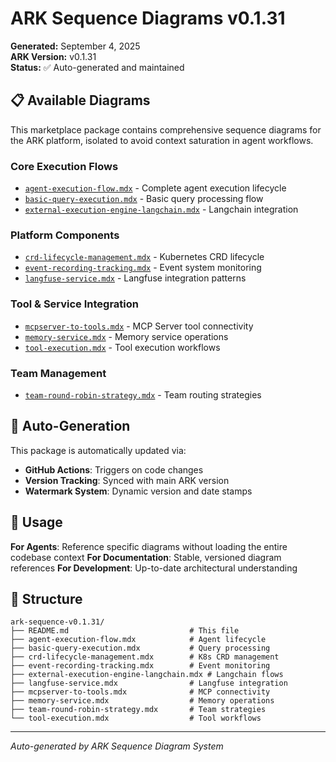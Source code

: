 # ARK Sequence Diagrams v0.1.31

**Generated:** September 4, 2025  
**ARK Version:** v0.1.31  
**Status:** ✅ Auto-generated and maintained

## 📋 Available Diagrams

This marketplace package contains comprehensive sequence diagrams for the ARK platform, isolated to avoid context saturation in agent workflows.

### Core Execution Flows
- [`agent-execution-flow.mdx`](./agent-execution-flow.mdx) - Complete agent execution lifecycle
- [`basic-query-execution.mdx`](./basic-query-execution.mdx) - Basic query processing flow
- [`external-execution-engine-langchain.mdx`](./external-execution-engine-langchain.mdx) - Langchain integration

### Platform Components  
- [`crd-lifecycle-management.mdx`](./crd-lifecycle-management.mdx) - Kubernetes CRD lifecycle
- [`event-recording-tracking.mdx`](./event-recording-tracking.mdx) - Event system monitoring
- [`langfuse-service.mdx`](./langfuse-service.mdx) - Langfuse integration patterns

### Tool & Service Integration
- [`mcpserver-to-tools.mdx`](./mcpserver-to-tools.mdx) - MCP Server tool connectivity
- [`memory-service.mdx`](./memory-service.mdx) - Memory service operations
- [`tool-execution.mdx`](./tool-execution.mdx) - Tool execution workflows

### Team Management
- [`team-round-robin-strategy.mdx`](./team-round-robin-strategy.mdx) - Team routing strategies

## 🔄 Auto-Generation

This package is automatically updated via:
- **GitHub Actions**: Triggers on code changes
- **Version Tracking**: Synced with main ARK version
- **Watermark System**: Dynamic version and date stamps

## 🎯 Usage

**For Agents**: Reference specific diagrams without loading the entire codebase context
**For Documentation**: Stable, versioned diagram references
**For Development**: Up-to-date architectural understanding

## 📁 Structure

```
ark-sequence-v0.1.31/
├── README.md                           # This file
├── agent-execution-flow.mdx            # Agent lifecycle
├── basic-query-execution.mdx           # Query processing
├── crd-lifecycle-management.mdx        # K8s CRD management
├── event-recording-tracking.mdx        # Event monitoring
├── external-execution-engine-langchain.mdx # Langchain flows
├── langfuse-service.mdx                # Langfuse integration
├── mcpserver-to-tools.mdx              # MCP connectivity
├── memory-service.mdx                  # Memory operations
├── team-round-robin-strategy.mdx       # Team strategies
└── tool-execution.mdx                  # Tool workflows
```

---
*Auto-generated by ARK Sequence Diagram System*
